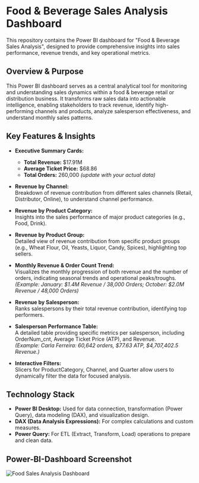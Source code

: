 # Food & Beverage Sales Analysis Dashboard

This repository contains the Power BI dashboard for "Food & Beverage Sales Analysis", designed to provide comprehensive insights into sales performance, revenue trends, and key operational metrics.

## Overview & Purpose

This Power BI dashboard serves as a central analytical tool for monitoring and understanding sales dynamics within a food & beverage retail or distribution business. It transforms raw sales data into actionable intelligence, enabling stakeholders to track revenue, identify high-performing channels and products, analyze salesperson effectiveness, and understand monthly sales patterns.

## Key Features & Insights

- **Executive Summary Cards:**
  - **Total Revenue:** $17.91M
  - **Average Ticket Price:** $68.86
  - **Total Orders:** 260,000 *(update with your actual data)*

- **Revenue by Channel:**  
  Breakdown of revenue contribution from different sales channels (Retail, Distributor, Online), to understand channel performance.

- **Revenue by Product Category:**  
  Insights into the sales performance of major product categories (e.g., Food, Drink).

- **Revenue by Product Group:**  
  Detailed view of revenue contribution from specific product groups (e.g., Wheat Flour, Oil, Yeasts, Liquor, Candy, Spices), highlighting top sellers.

- **Monthly Revenue & Order Count Trend:**  
  Visualizes the monthly progression of both revenue and the number of orders, indicating seasonal trends and operational peaks/troughs.  
  *(Example: January: $1.4M Revenue / 38,000 Orders; October: $2.0M Revenue / 48,000 Orders)*

- **Revenue by Salesperson:**  
  Ranks salespersons by their total revenue contribution, identifying top performers.

- **Salesperson Performance Table:**  
  A detailed table providing specific metrics per salesperson, including OrderNum_cnt, Average Ticket Price (ATP), and Revenue.  
  *(Example: Carla Ferreira: 60,642 orders, $77.63 ATP, $4,707,402.5 Revenue.)*

- **Interactive Filters:**  
  Slicers for ProductCategory, Channel, and Quarter allow users to dynamically filter the data for focused analysis.

## Technology Stack

- **Power BI Desktop:** Used for data connection, transformation (Power Query), data modeling (DAX), and visualization design.
- **DAX (Data Analysis Expressions):** For complex calculations and custom measures.
- **Power Query:** For ETL (Extract, Transform, Load) operations to prepare and clean data.

## Power-BI-Dashboard Screenshot

![Food Sales Analysis Dashboard](https://github.com/user-attachments/assets/638c1fc9-9261-4529-acca-ca770cac7cfa)

